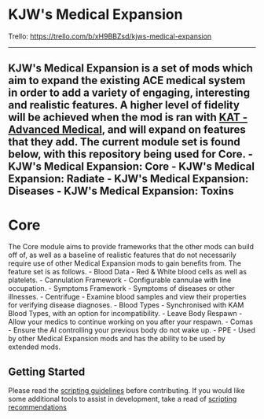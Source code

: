 # KJW's Medical Expansion

Trello: https://trello.com/b/xH9BBZsd/kjws-medical-expansion

---

KJW's Medical Expansion is a set of mods which aim to expand the existing ACE medical system in order to add a variety of engaging, interesting and realistic features. A higher level of fidelity will be achieved when the mod is ran with [KAT - Advanced Medical](https://steamcommunity.com/sharedfiles/filedetails/?id=2020940806), and will expand on features that they add. The current module set is found below, with this repository being used for Core.
    - KJW's Medical Expansion: Core
    - KJW's Medical Expansion: Radiate
    - KJW's Medical Expansion: Diseases
    - KJW's Medical Expansion: Toxins
---
# Core

The Core module aims to provide frameworks that the other mods can build off of, as well as a baseline of realistic features that do not necessarily require use of other Medical Expansion mods to gain benefits from. The feature set is as follows.
    - Blood Data - Red & White blood cells as well as platelets.
    - Cannulation Framework - Configurable cannulae with line occupation.
    - Symptoms Framework - Symptoms of diseases or other illnesses.
    - Centrifuge - Examine blood samples and view their properties for verifying disease diagnoses.
    - Blood Types - Synchronised with KAM Blood Types, with an option for incompatibility.
    - Leave Body Respawn - Allow your medics to continue working on you after your respawn.
        - Comas - Ensure the AI controlling your previous body do not wake up.
    - PPE - Used by other Medical Expansion mods and has the ability to be used by extended mods.

## Getting Started

Please read the [scripting guidelines](scriptingguidelines.md) before contributing. If you would like some additional tools to assist in development, take a read of [scripting recommendations](scriptingrecommendations.md)
